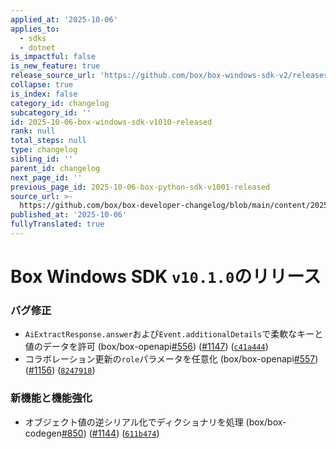 ```yaml
---
applied_at: '2025-10-06'
applies_to:
  - sdks
  - dotnet
is_impactful: false
is_new_feature: true
release_source_url: 'https://github.com/box/box-windows-sdk-v2/releases/tag/v10.1.0'
collapse: true
is_index: false
category_id: changelog
subcategory_id: ''
id: 2025-10-06-box-windows-sdk-v1010-released
rank: null
total_steps: null
type: changelog
sibling_id: ''
parent_id: changelog
next_page_id: ''
previous_page_id: 2025-10-06-box-python-sdk-v1001-released
source_url: >-
  https://github.com/box/box-developer-changelog/blob/main/content/2025/10-06-box-windows-sdk-v1010-released.md
published_at: '2025-10-06'
fullyTranslated: true
---
```

# Box Windows SDK `v10.1.0`のリリース

### バグ修正

* `AiExtractResponse.answer`および`Event.additionalDetails`で柔軟なキーと値のデータを許可 (box/box-openapi[#556][1]) ([#1147][2]) ([`c41a444`][3])
* コラボレーション更新の`role`パラメータを任意化 (box/box-openapi[#557][4]) ([#1156][5]) ([`8247918`][6])

### 新機能と機能強化

* オブジェクト値の逆シリアル化でディクショナリを処理 (box/box-codegen[#850][7]) ([#1144][8]) ([`611b474`][9])

[1]: https://github.com/box/box-windows-sdk-v2/issues/556

[2]: https://github.com/box/box-windows-sdk-v2/issues/1147

[3]: https://github.com/box/box-windows-sdk-v2/commit/c41a4449a27be4484f986c3260950ae863c1285c

[4]: https://github.com/box/box-windows-sdk-v2/issues/557

[5]: https://github.com/box/box-windows-sdk-v2/issues/1156

[6]: https://github.com/box/box-windows-sdk-v2/commit/824791817bd4c65770f2ef65bb7b0eb3b48b892b

[7]: https://github.com/box/box-windows-sdk-v2/issues/850

[8]: https://github.com/box/box-windows-sdk-v2/issues/1144

[9]: https://github.com/box/box-windows-sdk-v2/commit/611b47424ff8773b9aabfb772a65f0ebca754e9e
